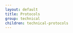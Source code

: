 ```yaml
---
layout: default
title: Protocols
group: technical
children: technical-protocols
---
```

[//]: # (Reviewed at 60033350e60408fc79f202491e6985b3b47acd90)
